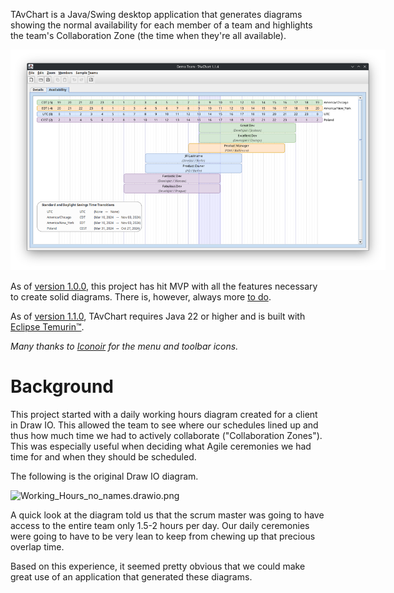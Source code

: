 TAvChart is a Java/Swing desktop application that generates diagrams showing the 
normal availability for each member of a team and highlights the team's
Collaboration Zone (the time when they're all available).

<div style="width:600px">

![tav-chart-1.1.4.png](docs/tav-chart-1.1.4.png)
</div>

As of [version 1.0.0](https://github.com/johndrothe/swing_working_hours/releases/tag/version-1.0.0),
this project has hit MVP with all the features necessary to create solid diagrams.
There is, however, always more [to do](docs/TODO.md).

As of [version 1.1.0](https://github.com/johndrothe/swing_working_hours/releases/tag/version-1.1.0),
TAvChart requires Java 22 or higher and is built with 
[Eclipse Temurin™](https://adoptium.net/temurin/releases/?version=22).

_Many thanks to [Iconoir](https://iconoir.com/) for the menu and toolbar icons._

# Background
This project started with a daily working hours diagram created for a client in Draw IO.
This allowed the team to see where our schedules lined up and thus how much time we had
to actively collaborate ("Collaboration Zones"). This was especially useful when deciding
what Agile ceremonies we had time for and when they should be scheduled.

The following is the original Draw IO diagram.

<div style="width:600px">

![Working_Hours_no_names.drawio.png](docs/Working_Hours_no_names.drawio.png)
</div>

A quick look at the diagram told us that the scrum master was going to have
access to the entire team only 1.5-2 hours per day. Our daily ceremonies were going to
have to be very lean to keep from chewing up that precious overlap time.

Based on this experience, it seemed pretty obvious that we could make great use of an
application that generated these diagrams.
